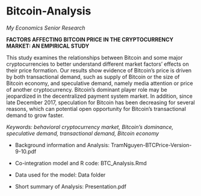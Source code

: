 # Bitcoin-Analysis
_My Economics Senior Research_


__FACTORS AFFECTING BITCOIN PRICE IN THE CRYPTOCURRENCY MARKET: AN EMPIRICAL STUDY__


This study examines the relationships between Bitcoin and some major cryptocurrencies to better understand different market factors’ effects on their price formation. Our results show evidence of Bitcoin’s price is driven by both transactional demand, such as supply of Bitcoin or the size of Bitcoin economy, and speculative demand, namely media attention or price of another cryptocurrency. Bitcoin’s dominant player role may be jeopardized in the decentralized payment system market. In addition, since late December 2017, speculation for Bitcoin has been decreasing for several reasons, which can potential open opportunity for Bitcoin’s transactional demand to grow faster.

_Keywords: behavioral cryptocurrency market, Bitcoin’s dominance, speculative demand, transactional demand, Bitcoin economy_


* Background information and Analysis: TramNguyen-BTCPrice-Version-9-10.pdf

* Co-integration model and R code: BTC_Analysis.Rmd

* Data used for the model: Data folder

* Short summary of Analysis: Presentation.pdf

